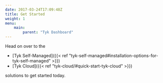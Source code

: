```yaml
---
date: 2017-03-24T17:09:48Z
title: Get Started
weight: 1
menu: 
    main:
        parent: "Tyk Dashboard"
---
```


Head on over to the 
* [Tyk Self-Managed]({{< ref "tyk-self-managed#installation-options-for-tyk-self-managed" >}})
* [Tyk Cloud]({{< ref "tyk-cloud/#quick-start-tyk-cloud" >}})

solutions to get started today.